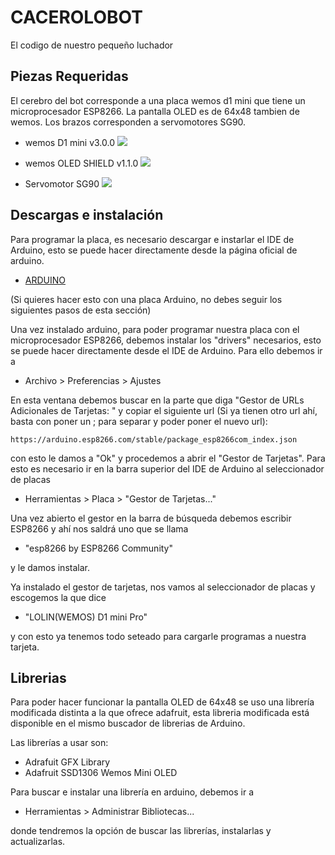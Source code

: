# CACEROLOBOT
El codigo de nuestro pequeño luchador

## Piezas Requeridas
El cerebro del bot corresponde a una placa wemos d1 mini que tiene un microprocesador ESP8266. La pantalla OLED es de 64x48 tambien de wemos. Los brazos corresponden a servomotores SG90.

- wemos D1 mini v3.0.0
![](https://wiki.wemos.cc/_media/products:d1:d1_mini_v3.0.0_1_16x9.jpg)

- wemos OLED SHIELD v1.1.0
![](https://wiki.wemos.cc/_media/products:d1_mini_shields:oled_v1.1.0_1.jpg)

- Servomotor SG90
![](https://robu.in/wp-content/uploads/2017/09/IMG_0521.jpg)

## Descargas e instalación

Para programar la placa, es necesario descargar e instarlar el IDE de Arduino, esto se puede hacer directamente desde la página oficial de arduino.

- [ARDUINO](https://www.arduino.cc/en/Main/Software)

(Si quieres hacer esto con una placa Arduino, no debes seguir los siguientes pasos de esta sección)

Una vez instalado arduino, para poder programar nuestra placa con el microprocesador ESP8266, debemos instalar los "drivers" necesarios, esto se puede hacer directamente desde el IDE de Arduino. Para ello debemos ir a

- Archivo > Preferencias > Ajustes

En esta ventana debemos buscar en la parte que diga "Gestor de URLs Adicionales de Tarjetas: " y copiar el siguiente url (Si ya tienen otro url ahí, basta con poner un ; para separar y poder poner el nuevo url):

````
https://arduino.esp8266.com/stable/package_esp8266com_index.json
````

con esto le damos a "Ok" y procedemos a abrir el "Gestor de Tarjetas". Para esto es necesario ir en la barra superior del IDE de Arduino al seleccionador de placas

- Herramientas > Placa > "Gestor de Tarjetas..."

Una vez abierto el gestor en la barra de búsqueda debemos escribir ESP8266 y ahí nos saldrá uno que se llama 

- "esp8266 by ESP8266 Community" 

y le damos instalar.

Ya instalado el gestor de tarjetas, nos vamos al seleccionador de placas y escogemos la que dice

- "LOLIN(WEMOS) D1 mini Pro"

y con esto ya tenemos todo seteado para cargarle programas a nuestra tarjeta.

## Librerias
Para poder hacer funcionar la pantalla OLED de 64x48 se uso una librería modificada distinta a la que ofrece adafruit, esta libreria modificada está disponible en el mismo buscador de librerias de Arduino.

Las librerías a usar son:

- Adrafuit GFX Library
- Adafruit SSD1306 Wemos Mini OLED

Para buscar e instalar una librería en arduino, debemos ir a 

- Herramientas > Administrar Bibliotecas...

donde tendremos la opción de buscar las librerías, instalarlas y actualizarlas.